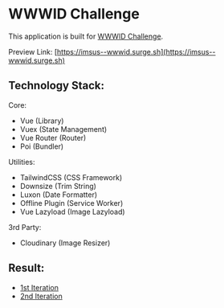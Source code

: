 # WWWID Challenge

This application is built for [WWWID Challenge](https://medium.com/wwwid/tantangan-web-developer-untuk-membuat-aplikasi-web-bisa-digunakan-kurang-dari-5-detik-70bb7431741d).

Preview Link: [https://imsus--wwwid.surge.sh](https://imsus--wwwid.surge.sh)

## Technology Stack:

Core:

- Vue (Library)
- Vuex (State Management)
- Vue Router (Router)
- Poi (Bundler)

Utilities:

- TailwindCSS (CSS Framework)
- Downsize (Trim String)
- Luxon (Date Formatter)
- Offline Plugin (Service Worker)
- Vue Lazyload (Image Lazyload)

3rd Party:

- Cloudinary (Image Resizer)

## Result:

- [1st Iteration](https://www.webpagetest.org/result/180215_1K_afd28ba4d8c103aafd6e2f6c62b70bc0/)
- [2nd Iteration](https://www.webpagetest.org/result/180215_1K_afd28ba4d8c103aafd6e2f6c62b70bc0/)
